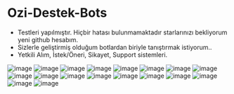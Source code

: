 # Ozi-Destek-Bots

- Testleri yapılmıştır. Hiçbir hatası bulunmamaktadır starlarınızı bekliyorum yeni github hesabım.
- Sizlerle geliştirmiş olduğum botlardan biriyle tanıştırmak istiyorum.. 
- Yetkili Alım, İstek/Öneri, Sikayet, Support sistemleri.

![image](https://user-images.githubusercontent.com/92666466/146657470-84347794-39a9-4fe2-9e5f-5a2dd5871ca6.png)
![image](https://user-images.githubusercontent.com/92666466/146657476-e297a208-8115-41c3-aa3c-e5194491fbb9.png)
![image](https://user-images.githubusercontent.com/92666466/146657480-d69ed19d-f6b5-4862-bb76-8d078675487b.png)
![image](https://user-images.githubusercontent.com/92666466/146657483-2d628a64-4aa6-4d96-a114-e0d4fe81a026.png)
![image](https://user-images.githubusercontent.com/92666466/146657487-05f5373a-fbaf-43d4-a9e0-38d05224b028.png)
![image](https://user-images.githubusercontent.com/92666466/146657491-aac492d3-cd3c-42b6-8458-af9c794fa03e.png)
![image](https://user-images.githubusercontent.com/92666466/146657492-2477dedd-0070-402e-aaab-18b2546eb747.png)
![image](https://user-images.githubusercontent.com/92666466/146657496-c6b2e950-5701-4f19-a376-d785885f2a03.png)
![image](https://user-images.githubusercontent.com/92666466/146657506-6b763978-4bff-4165-87fb-e4477d88c039.png)
![image](https://user-images.githubusercontent.com/92666466/146657510-d8ce7b09-7662-4238-a363-613b9b3be5b0.png)
![image](https://user-images.githubusercontent.com/92666466/146657511-70db455b-1cbd-4002-9510-4d59616a4441.png)
![image](https://user-images.githubusercontent.com/92666466/146657513-99bdc9b5-694b-47d7-87c6-4f03064ae634.png)
![image](https://user-images.githubusercontent.com/92666466/146657518-b9097ad8-f4e1-460d-b21a-468134b49388.png)
![image](https://user-images.githubusercontent.com/92666466/146657520-6b907335-1d47-43f3-815b-892e208f2443.png)
![image](https://user-images.githubusercontent.com/92666466/146657529-8e65d752-190c-42d3-a560-91b9e99aa325.png)
![image](https://user-images.githubusercontent.com/92666466/146657533-890b6786-d7ee-4b89-8850-08c06284b663.png)
![image](https://user-images.githubusercontent.com/92666466/146657536-95bc80e7-809e-4cb2-9a40-3305bba3de88.png)
![image](https://user-images.githubusercontent.com/92666466/146657538-29c11ca9-44c6-4d68-874c-b6944a8c12bf.png)
